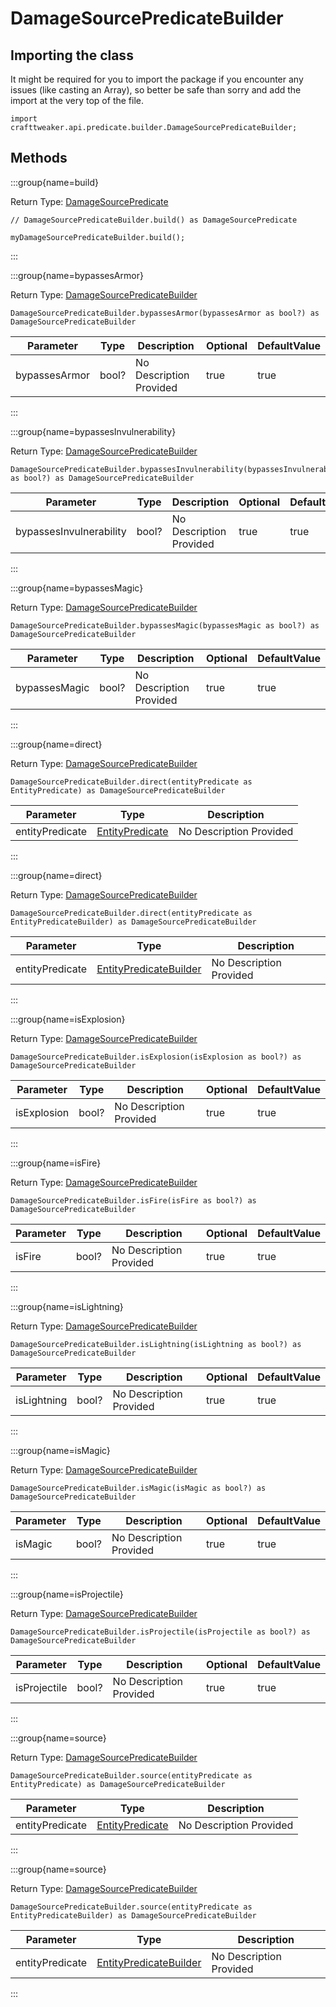 # DamageSourcePredicateBuilder

## Importing the class

It might be required for you to import the package if you encounter any issues (like casting an Array), so better be safe than sorry and add the import at the very top of the file.
```zenscript
import crafttweaker.api.predicate.builder.DamageSourcePredicateBuilder;
```


## Methods

:::group{name=build}

Return Type: [DamageSourcePredicate](/vanilla/api/predicate/DamageSourcePredicate)

```zenscript
// DamageSourcePredicateBuilder.build() as DamageSourcePredicate

myDamageSourcePredicateBuilder.build();
```

:::

:::group{name=bypassesArmor}

Return Type: [DamageSourcePredicateBuilder](/vanilla/api/predicate/builder/DamageSourcePredicateBuilder)

```zenscript
DamageSourcePredicateBuilder.bypassesArmor(bypassesArmor as bool?) as DamageSourcePredicateBuilder
```

| Parameter | Type | Description | Optional | DefaultValue |
|-----------|------|-------------|----------|--------------|
| bypassesArmor | bool? | No Description Provided | true | true |


:::

:::group{name=bypassesInvulnerability}

Return Type: [DamageSourcePredicateBuilder](/vanilla/api/predicate/builder/DamageSourcePredicateBuilder)

```zenscript
DamageSourcePredicateBuilder.bypassesInvulnerability(bypassesInvulnerability as bool?) as DamageSourcePredicateBuilder
```

| Parameter | Type | Description | Optional | DefaultValue |
|-----------|------|-------------|----------|--------------|
| bypassesInvulnerability | bool? | No Description Provided | true | true |


:::

:::group{name=bypassesMagic}

Return Type: [DamageSourcePredicateBuilder](/vanilla/api/predicate/builder/DamageSourcePredicateBuilder)

```zenscript
DamageSourcePredicateBuilder.bypassesMagic(bypassesMagic as bool?) as DamageSourcePredicateBuilder
```

| Parameter | Type | Description | Optional | DefaultValue |
|-----------|------|-------------|----------|--------------|
| bypassesMagic | bool? | No Description Provided | true | true |


:::

:::group{name=direct}

Return Type: [DamageSourcePredicateBuilder](/vanilla/api/predicate/builder/DamageSourcePredicateBuilder)

```zenscript
DamageSourcePredicateBuilder.direct(entityPredicate as EntityPredicate) as DamageSourcePredicateBuilder
```

| Parameter | Type | Description |
|-----------|------|-------------|
| entityPredicate | [EntityPredicate](/vanilla/api/predicate/EntityPredicate) | No Description Provided |


:::

:::group{name=direct}

Return Type: [DamageSourcePredicateBuilder](/vanilla/api/predicate/builder/DamageSourcePredicateBuilder)

```zenscript
DamageSourcePredicateBuilder.direct(entityPredicate as EntityPredicateBuilder) as DamageSourcePredicateBuilder
```

| Parameter | Type | Description |
|-----------|------|-------------|
| entityPredicate | [EntityPredicateBuilder](/vanilla/api/predicate/builder/EntityPredicateBuilder) | No Description Provided |


:::

:::group{name=isExplosion}

Return Type: [DamageSourcePredicateBuilder](/vanilla/api/predicate/builder/DamageSourcePredicateBuilder)

```zenscript
DamageSourcePredicateBuilder.isExplosion(isExplosion as bool?) as DamageSourcePredicateBuilder
```

| Parameter | Type | Description | Optional | DefaultValue |
|-----------|------|-------------|----------|--------------|
| isExplosion | bool? | No Description Provided | true | true |


:::

:::group{name=isFire}

Return Type: [DamageSourcePredicateBuilder](/vanilla/api/predicate/builder/DamageSourcePredicateBuilder)

```zenscript
DamageSourcePredicateBuilder.isFire(isFire as bool?) as DamageSourcePredicateBuilder
```

| Parameter | Type | Description | Optional | DefaultValue |
|-----------|------|-------------|----------|--------------|
| isFire | bool? | No Description Provided | true | true |


:::

:::group{name=isLightning}

Return Type: [DamageSourcePredicateBuilder](/vanilla/api/predicate/builder/DamageSourcePredicateBuilder)

```zenscript
DamageSourcePredicateBuilder.isLightning(isLightning as bool?) as DamageSourcePredicateBuilder
```

| Parameter | Type | Description | Optional | DefaultValue |
|-----------|------|-------------|----------|--------------|
| isLightning | bool? | No Description Provided | true | true |


:::

:::group{name=isMagic}

Return Type: [DamageSourcePredicateBuilder](/vanilla/api/predicate/builder/DamageSourcePredicateBuilder)

```zenscript
DamageSourcePredicateBuilder.isMagic(isMagic as bool?) as DamageSourcePredicateBuilder
```

| Parameter | Type | Description | Optional | DefaultValue |
|-----------|------|-------------|----------|--------------|
| isMagic | bool? | No Description Provided | true | true |


:::

:::group{name=isProjectile}

Return Type: [DamageSourcePredicateBuilder](/vanilla/api/predicate/builder/DamageSourcePredicateBuilder)

```zenscript
DamageSourcePredicateBuilder.isProjectile(isProjectile as bool?) as DamageSourcePredicateBuilder
```

| Parameter | Type | Description | Optional | DefaultValue |
|-----------|------|-------------|----------|--------------|
| isProjectile | bool? | No Description Provided | true | true |


:::

:::group{name=source}

Return Type: [DamageSourcePredicateBuilder](/vanilla/api/predicate/builder/DamageSourcePredicateBuilder)

```zenscript
DamageSourcePredicateBuilder.source(entityPredicate as EntityPredicate) as DamageSourcePredicateBuilder
```

| Parameter | Type | Description |
|-----------|------|-------------|
| entityPredicate | [EntityPredicate](/vanilla/api/predicate/EntityPredicate) | No Description Provided |


:::

:::group{name=source}

Return Type: [DamageSourcePredicateBuilder](/vanilla/api/predicate/builder/DamageSourcePredicateBuilder)

```zenscript
DamageSourcePredicateBuilder.source(entityPredicate as EntityPredicateBuilder) as DamageSourcePredicateBuilder
```

| Parameter | Type | Description |
|-----------|------|-------------|
| entityPredicate | [EntityPredicateBuilder](/vanilla/api/predicate/builder/EntityPredicateBuilder) | No Description Provided |


:::


